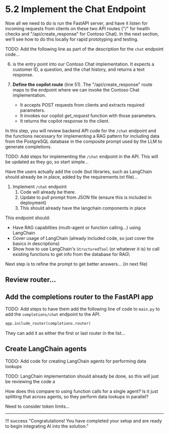 # 5.2 Implement the Chat Endpoint



Now all we need to do is run the FastAPI server, and have it listen for incoming requests from clients on these two API routes ("/" for health checks and "/api/create_response" for Contoso Chat). In the next section, we'll see how to do this locally for rapid prototyping and testing.


TODO: Add the following line as part of the description for the `chat` endpoint code...

6. is the entry point into our Contoso Chat implementation. It expects a customer ID, a question, and the chat history, and returns a text response.

7. **Define the copilot route** (line 51). The "/api/create_response" route maps to the endpoint where we can invoke the Contoso Chat implementation. 
    - It accepts POST requests from clients and extracts required parameters.
    - It invokes our copilot *get_request* function with those parameters.
    - It returns the copilot response to the client.

In this step, you will review backend API code for the `/chat` endpoint and the functions necessary for implementing a RAG pattern for including data from the PostgreSQL database in the composite prompt used by the LLM to generate completions.

TODO: Add steps for implementing the `/chat` endpoint in the API. This will be updated as they go, so start simple...

Have the users actually add the code (but libraries, such as LangChain should already be in place, added by the requirements.txt file)...

1. Implement `/chat` endpoint
   1. Code will already be there.
   2. Update to pull prompt from JSON file (ensure this is included in deployment)
   3. This should already have the langchain components in place

This endpoint should:

- Have RAG capablities (multi-agent or function calling...) using LangChain
- Cover usage of LangChain (already included code, so just cover the basics in descriptions)
- Show how to use LangChain's `StructuredTool` (or whatever it is) to call existing functions to get info from the database for RAG\

Next step is to refine the prompt to get better answers... (in next file)

## Review router...

## Add the completions router to the FastAPI app

TODO: Add steps to have them add the following line of code to `main.py` to add the `completions/chat` endpoint to the API.

```python
app.include_router(completions.router)
```

They can add it as either the first or last router in the list...


## Create LangChain agents

TODO: Add code for creating LangChain agents for performing data lookups

TODO: LangChain implementation should already be done, so this will just be reviewing the code a

How does this compare to using function calls for a single agent? Is it just splitting that across agents, so they perform data lookups in parallel?

Need to consider token limits...




---

!!! success "Congratulations! You have completed your setup and are ready to begin integrating AI into the solution."
